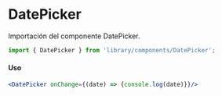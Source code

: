 # DatePicker

Importación del componente DatePicker.

```js
import { DatePicker } from 'library/components/DatePicker';
```

<!-- STORY -->

#### Uso

```jsx
<DatePicker onChange={(date) => {console.log(date)}}/>
```
